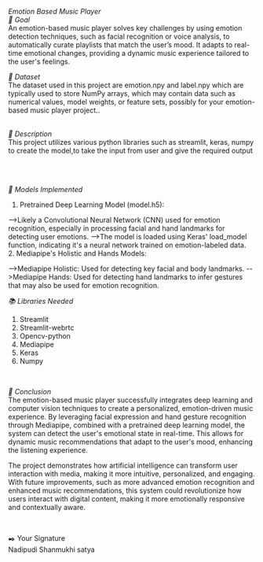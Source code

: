 *Emotion Based Music Player*<br>
*🎯 Goal*<br>
An emotion-based music player solves key challenges by using emotion detection techniques, such as facial recognition or voice analysis, to automatically curate playlists that match the user’s mood. It adapts to real-time emotional changes, providing a dynamic music experience tailored to the user's feelings.<br>

*🧵 Dataset*<br>
The dataset used in this project are emotion.npy and label.npy which are typically used to store NumPy arrays, which may contain data such as numerical values, model weights, or feature sets, possibly for your emotion-based music player project..<br>
<br>

*🧾 Description*<br>
This project utilizes various python libraries such as streamlit, keras, numpy to create the model,to take the input from user and give the required output<br>
<br>


<br>

*🚀 Models Implemented*<br>
1. Pretrained Deep Learning Model (model.h5):

-->Likely a Convolutional Neural Network (CNN) used for emotion recognition, especially in processing facial and hand landmarks for detecting user emotions.
-->The model is loaded using Keras' load_model function, indicating it's a neural network trained on emotion-labeled data.<br>
2. Mediapipe's Holistic and Hands Models:

-->Mediapipe Holistic: Used for detecting key facial and body landmarks.
-->Mediapipe Hands: Used for detecting hand landmarks to infer gestures that may also be used for emotion recognition.
<br>


*📚 Libraries Needed*<br>
1. Streamlit
2. Streamlit-webrtc
3. Opencv-python
4. Mediapipe
5. Keras
6. Numpy

<br>


*📢 Conclusion*<br>
The emotion-based music player successfully integrates deep learning and computer vision techniques to create a personalized, emotion-driven music experience. By leveraging facial expression and hand gesture recognition through Mediapipe, combined with a pretrained deep learning model, the system can detect the user's emotional state in real-time. This allows for dynamic music recommendations that adapt to the user's mood, enhancing the listening experience.<br>

The project demonstrates how artificial intelligence can transform user interaction with media, making it more intuitive, personalized, and engaging. With future improvements, such as more advanced emotion recognition and enhanced music recommendations, this system could revolutionize how users interact with digital content, making it more emotionally responsive and contextually aware.<br>

<br>

✒️ Your Signature<br>
Nadipudi Shanmukhi satya<br>